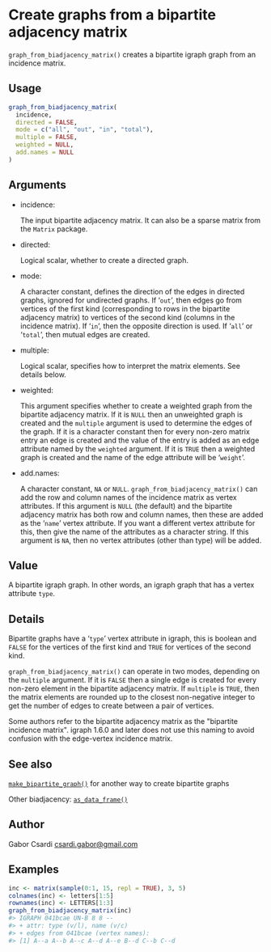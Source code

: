 # Create graphs from a bipartite adjacency matrix

`graph_from_biadjacency_matrix()` creates a bipartite igraph graph from
an incidence matrix.

## Usage

``` r
graph_from_biadjacency_matrix(
  incidence,
  directed = FALSE,
  mode = c("all", "out", "in", "total"),
  multiple = FALSE,
  weighted = NULL,
  add.names = NULL
)
```

## Arguments

- incidence:

  The input bipartite adjacency matrix. It can also be a sparse matrix
  from the `Matrix` package.

- directed:

  Logical scalar, whether to create a directed graph.

- mode:

  A character constant, defines the direction of the edges in directed
  graphs, ignored for undirected graphs. If ‘`out`’, then edges go from
  vertices of the first kind (corresponding to rows in the bipartite
  adjacency matrix) to vertices of the second kind (columns in the
  incidence matrix). If ‘`in`’, then the opposite direction is used. If
  ‘`all`’ or ‘`total`’, then mutual edges are created.

- multiple:

  Logical scalar, specifies how to interpret the matrix elements. See
  details below.

- weighted:

  This argument specifies whether to create a weighted graph from the
  bipartite adjacency matrix. If it is `NULL` then an unweighted graph
  is created and the `multiple` argument is used to determine the edges
  of the graph. If it is a character constant then for every non-zero
  matrix entry an edge is created and the value of the entry is added as
  an edge attribute named by the `weighted` argument. If it is `TRUE`
  then a weighted graph is created and the name of the edge attribute
  will be ‘`weight`’.

- add.names:

  A character constant, `NA` or `NULL`.
  `graph_from_biadjacency_matrix()` can add the row and column names of
  the incidence matrix as vertex attributes. If this argument is `NULL`
  (the default) and the bipartite adjacency matrix has both row and
  column names, then these are added as the ‘`name`’ vertex attribute.
  If you want a different vertex attribute for this, then give the name
  of the attributes as a character string. If this argument is `NA`,
  then no vertex attributes (other than type) will be added.

## Value

A bipartite igraph graph. In other words, an igraph graph that has a
vertex attribute `type`.

## Details

Bipartite graphs have a ‘`type`’ vertex attribute in igraph, this is
boolean and `FALSE` for the vertices of the first kind and `TRUE` for
vertices of the second kind.

`graph_from_biadjacency_matrix()` can operate in two modes, depending on
the `multiple` argument. If it is `FALSE` then a single edge is created
for every non-zero element in the bipartite adjacency matrix. If
`multiple` is `TRUE`, then the matrix elements are rounded up to the
closest non-negative integer to get the number of edges to create
between a pair of vertices.

Some authors refer to the bipartite adjacency matrix as the "bipartite
incidence matrix". igraph 1.6.0 and later does not use this naming to
avoid confusion with the edge-vertex incidence matrix.

## See also

[`make_bipartite_graph()`](https://r.igraph.org/reference/make_bipartite_graph.md)
for another way to create bipartite graphs

Other biadjacency:
[`as_data_frame()`](https://r.igraph.org/reference/graph_from_data_frame.md)

## Author

Gabor Csardi <csardi.gabor@gmail.com>

## Examples

``` r
inc <- matrix(sample(0:1, 15, repl = TRUE), 3, 5)
colnames(inc) <- letters[1:5]
rownames(inc) <- LETTERS[1:3]
graph_from_biadjacency_matrix(inc)
#> IGRAPH 041bcae UN-B 8 8 -- 
#> + attr: type (v/l), name (v/c)
#> + edges from 041bcae (vertex names):
#> [1] A--a A--b A--c A--d A--e B--d C--b C--d
```
